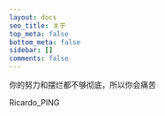 ```yaml
---
layout: docs
seo_title: 关于
top_meta: false
bottom_meta: false
sidebar: []
comments: false
---
```

你的努力和摆烂都不够彻底，所以你会痛苦

Ricardo_PING